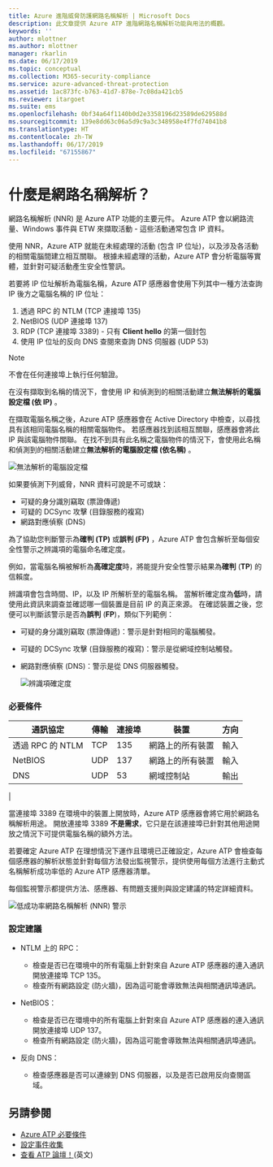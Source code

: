 ```yaml
---
title: Azure 進階威脅防護網路名稱解析 | Microsoft Docs
description: 此文章提供 Azure ATP 進階網路名稱解析功能與用法的概觀。
keywords: ''
author: mlottner
ms.author: mlottner
manager: rkarlin
ms.date: 06/17/2019
ms.topic: conceptual
ms.collection: M365-security-compliance
ms.service: azure-advanced-threat-protection
ms.assetid: 1ac873fc-b763-41d7-878e-7c08da421cb5
ms.reviewer: itargoet
ms.suite: ems
ms.openlocfilehash: 0bf34a64f1140b0d2e3358196d23589de629588d
ms.sourcegitcommit: 139e8dd63c06a5d9c9a3c348958e4f7fd74041b8
ms.translationtype: HT
ms.contentlocale: zh-TW
ms.lasthandoff: 06/17/2019
ms.locfileid: "67155867"
---
```

# <a name="what-is-network-name-resolution"></a>什麼是網路名稱解析？

網路名稱解析 (NNR) 是 Azure ATP 功能的主要元件。 Azure ATP 會以網路流量、Windows 事件與 ETW 來擷取活動 - 這些活動通常包含 IP 資料。  

使用 NNR，Azure ATP 就能在未經處理的活動 (包含 IP 位址)，以及涉及各活動的相關電腦間建立相互關聯。 根據未經處理的活動，Azure ATP 會分析電腦等實體，並針對可疑活動產生安全性警訊。

若要將 IP 位址解析為電腦名稱，Azure ATP 感應器會使用下列其中一種方法查詢 IP 後方之電腦名稱的 IP 位址：

1. 透過 RPC 的 NTLM (TCP 連接埠 135)
2. NetBIOS (UDP 連接埠 137)
3. RDP (TCP 連接埠 3389) - 只有 **Client hello** 的第一個封包
4. 使用 IP 位址的反向 DNS 查閱來查詢 DNS 伺服器 (UDP 53)

> [!NOTE]
>不會在任何連接埠上執行任何驗證。

在沒有擷取到名稱的情況下，會使用 IP 和偵測到的相關活動建立**無法解析的電腦設定檔 (依 IP)** 。

在擷取電腦名稱之後，Azure ATP 感應器會在 Active Directory 中檢查，以尋找具有該相同電腦名稱的相關電腦物件。 若感應器找到該相互關聯，感應器會將此 IP 與該電腦物件關聯。 在找不到具有此名稱之電腦物件的情況下，會使用此名稱和偵測到的相關活動建立**無法解析的電腦設定檔 (依名稱)** 。 

![無法解析的電腦設定檔](media/unresolved-computer-profile.png)

如果要偵測下列威脅，NNR 資料可說是不可或缺：

- 可疑的身分識別竊取 (票證傳遞)
- 可疑的 DCSync 攻擊 (目錄服務的複寫)
- 網路對應偵察 (DNS)

為了協助您判斷警示為**確判 (TP)** 或**誤判 (FP)** ，Azure ATP 會包含解析至每個安全性警示之辨識項的電腦命名確定度。 
 
例如，當電腦名稱被解析為**高確定度**時，將能提升安全性警示結果為**確判** (**TP**) 的信賴度。 

辨識項會包含時間、IP，以及 IP 所解析至的電腦名稱。 當解析確定度為**低**時，請使用此資訊來調查並確認哪一個裝置是目前 IP 的真正來源。 在確認裝置之後，您便可以判斷該警示是否為**誤判** (**FP**)，類似下列範例：

- 可疑的身分識別竊取 (票證傳遞)：警示是針對相同的電腦觸發。
- 可疑的 DCSync 攻擊 (目錄服務的複寫)：警示是從網域控制站觸發。
- 網路對應偵察 (DNS)：警示是從 DNS 伺服器觸發。

    ![辨識項確定度](media/nnr-high-certainty.png)


### <a name="prerequisites"></a>必要條件
|通訊協定|  傳輸|  連接埠|   裝置| 方向|
|--------|--------|------|-------|------|
|透過 RPC 的 NTLM| TCP |135|   網路上的所有裝置| 輸入|
|NetBIOS|   UDP|    137|    網路上的所有裝置| 輸入|
|DNS|   UDP|    53| 網域控制站| 輸出|
|

當連接埠 3389 在環境中的裝置上開放時，Azure ATP 感應器會將它用於網路名稱解析用途。
開放連接埠 3389 **不是需求**，它只是在該連接埠已針對其他用途開放之情況下可提供電腦名稱的額外方法。

若要確定 Azure ATP 在理想情況下運作且環境已正確設定，Azure ATP 會檢查每個感應器的解析狀態並針對每個方法發出監視警示，提供使用每個方法進行主動式名稱解析成功率低的 Azure ATP 感應器清單。

每個監視警示都提供方法、感應器、有問題支援則與設定建議的特定詳細資料。

![低成功率網路名稱解析 (NNR) 警示](media/atp-nnr-success-rate.png)


### <a name="configuration-recommendations"></a>設定建議

- NTLM 上的 RPC：
    - 檢查是否已在環境中的所有電腦上針對來自 Azure ATP 感應器的連入通訊開放連接埠 TCP 135。
    - 檢查所有網路設定 (防火牆)，因為這可能會導致無法與相關通訊埠通訊。

- NetBIOS：
    - 檢查是否已在環境中的所有電腦上針對來自 Azure ATP 感應器的連入通訊開放連接埠 UDP 137。
    - 檢查所有網路設定 (防火牆)，因為這可能會導致無法與相關通訊埠通訊。
- 反向 DNS：
    - 檢查感應器是否可以連線到 DNS 伺服器，以及是否已啟用反向查閱區域。


## <a name="see-also"></a>另請參閱
- [Azure ATP 必要條件](atp-prerequisites.md)
- [設定事件收集](configure-event-collection.md)
- [查看 ATP 論壇！](https://aka.ms/azureatpcommunity)\(英文\)
